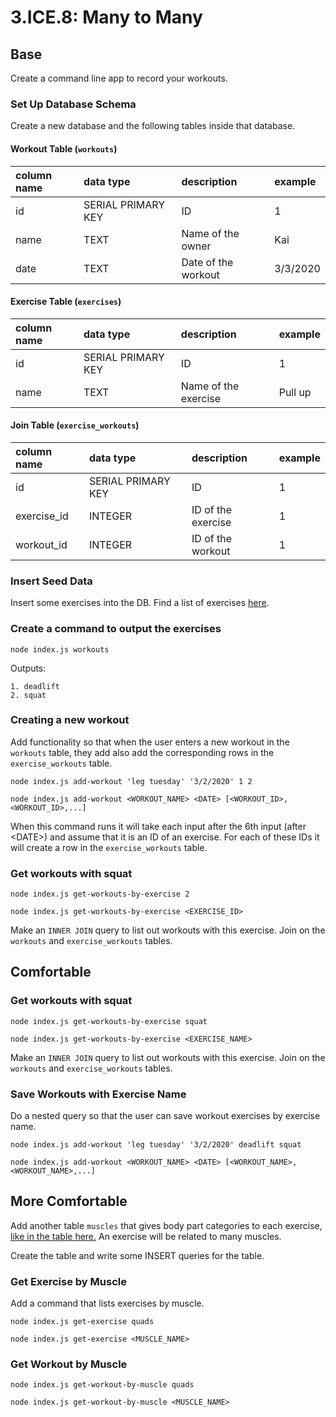 # 3.ICE.8: Many to Many

## Base

Create a command line app to record your workouts.

### Set Up Database Schema

Create a new database and the following tables inside that database.

#### Workout Table \(`workouts`\)

| column name | data type | description | example |
| :--- | :--- | :--- | :--- |
| id | SERIAL PRIMARY KEY | ID | 1 |
| name | TEXT | Name of the owner | Kai |
| date | TEXT | Date of the workout | 3/3/2020 |

#### Exercise Table \(`exercises`\)

| column name | data type | description | example |
| :--- | :--- | :--- | :--- |
| id | SERIAL PRIMARY KEY | ID | 1 |
| name | TEXT | Name of the exercise | Pull up |

#### Join Table \(`exercise_workouts`\)

| column name | data type | description | example |
| :--- | :--- | :--- | :--- |
| id | SERIAL PRIMARY KEY | ID | 1 |
| exercise\_id | INTEGER | ID of the exercise | 1 |
| workout\_id | INTEGER | ID of the workout | 1 |

### Insert Seed Data

Insert some exercises into the DB. Find a list of exercises [here](https://en.wikipedia.org/wiki/List_of_weight_training_exercises).

### Create a command to output the exercises

```text
node index.js workouts
```

Outputs:

```text
1. deadlift
2. squat
```

### Creating a new workout

Add functionality so that when the user enters a new workout in the `workouts` table, they add also add the corresponding rows in the `exercise_workouts` table.

```
node index.js add-workout 'leg tuesday' '3/2/2020' 1 2
```

```text
node index.js add-workout <WORKOUT_NAME> <DATE> [<WORKOUT_ID>,<WORKOUT_ID>,...]
```

When this command runs it will take each input after the 6th input \(after &lt;DATE&gt;\) and assume that it is an ID of an exercise. For each of these IDs it will create a row in the `exercise_workouts` table. 

### Get workouts with squat

```text
node index.js get-workouts-by-exercise 2
```

```text
node index.js get-workouts-by-exercise <EXERCISE_ID>
```

Make an `INNER JOIN` query to list out workouts with this exercise. Join on the `workouts` and `exercise_workouts` tables.

## Comfortable

### Get workouts with squat

```text
node index.js get-workouts-by-exercise squat
```

```text
node index.js get-workouts-by-exercise <EXERCISE_NAME>
```

Make an `INNER JOIN` query to list out workouts with this exercise. Join on the `workouts` and `exercise_workouts` tables.

### Save Workouts with Exercise Name

Do a nested query so that the user can save workout exercises by exercise name.

```text
node index.js add-workout 'leg tuesday' '3/2/2020' deadlift squat
```

```text
node index.js add-workout <WORKOUT_NAME> <DATE> [<WORKOUT_NAME>,<WORKOUT_NAME>,...]
```

## More Comfortable

Add another table `muscles` that gives body part categories to each exercise, [like in the table here.](https://en.wikipedia.org/wiki/List_of_weight_training_exercises#Overview) An exercise will be related to many muscles.

Create the table and write some INSERT queries for the table.

### Get Exercise by Muscle

Add a command that lists exercises by muscle.

```text
node index.js get-exercise quads
```

```text
node index.js get-exercise <MUSCLE_NAME>
```

### Get Workout by Muscle

```text
node index.js get-workout-by-muscle quads
```

```text
node index.js get-workout-by-muscle <MUSCLE_NAME>
```

